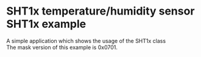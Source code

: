 SHT1x temperature/humidity sensor SHT1x example
===============================================

A simple application which shows the usage of the SHT1x class<br>
The mask version of this example is 0x0701.